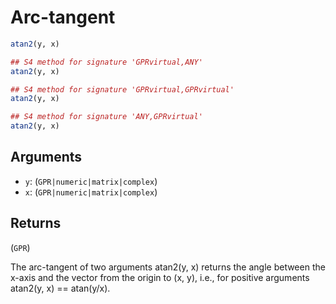 # Arc-tangent

```r
atan2(y, x)

## S4 method for signature 'GPRvirtual,ANY'
atan2(y, x)

## S4 method for signature 'GPRvirtual,GPRvirtual'
atan2(y, x)

## S4 method for signature 'ANY,GPRvirtual'
atan2(y, x)
```

## Arguments

- `y`: (`GPR|numeric|matrix|complex`)
- `x`: (`GPR|numeric|matrix|complex`)

## Returns

(`GPR`)

The arc-tangent of two arguments atan2(y, x) returns the angle between the x-axis and the vector from the origin to (x, y), i.e., for positive arguments atan2(y, x) == atan(y/x).